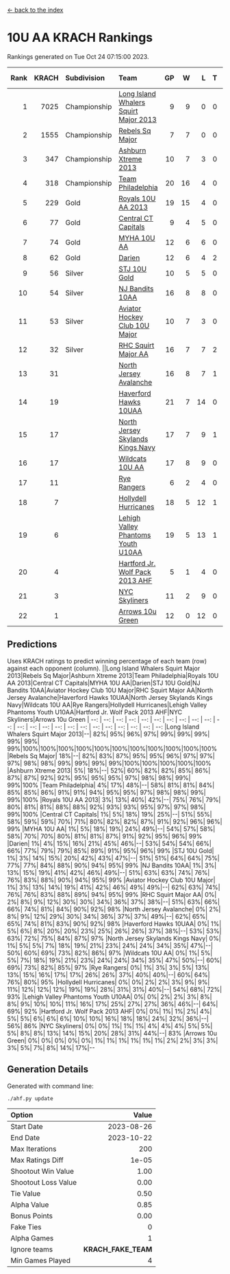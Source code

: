 [<- back to the index](readme.md)
# 10U AA KRACH Rankings
Rankings generated on Tue Oct 24 07:15:00 2023.

Rank|KRACH|Subdivision|Team|GP|W|L|T|OTW|OTL|SoS|Exp Wins|Win Diff
---:|---:|:---|:---|---:|---:|---:|---:|---:|---:|---:|---:|---:
1|7025|Championship|[Long Island Whalers Squirt Major 2013](https://gamesheetstats.com/seasons/3659/teams/140229/schedule)|9|9|0|0|0|0|115|9.8|-0.0
2|1555|Championship|[Rebels Sq Major](https://gamesheetstats.com/seasons/3659/teams/140243/schedule)|7|7|0|0|0|0|31|7.8|-0.0
3|347|Championship|[Ashburn Xtreme 2013](https://gamesheetstats.com/seasons/3659/teams/140230/schedule)|10|7|3|0|0|0|754|7.9|0.0
4|318|Championship|[Team Philadelphia](https://gamesheetstats.com/seasons/3659/teams/140238/schedule)|20|16|4|0|0|0|409|16.9|0.0
5|229|Gold|[Royals 10U AA 2013](https://gamesheetstats.com/seasons/3659/teams/140237/schedule)|19|15|4|0|1|1|421|15.9|0.0
6|77|Gold|[Central CT Capitals](https://gamesheetstats.com/seasons/3659/teams/140231/schedule)|9|4|5|0|0|0|944|4.9|0.0
7|74|Gold|[MYHA 10U AA](https://gamesheetstats.com/seasons/3659/teams/140235/schedule)|12|6|6|0|0|0|732|6.9|0.0
8|62|Gold|[Darien](https://gamesheetstats.com/seasons/3659/teams/140245/schedule)|12|6|4|2|0|0|171|7.9|0.0
9|56|Silver|[STJ 10U Gold](https://gamesheetstats.com/seasons/3659/teams/140234/schedule)|10|5|5|0|1|1|115|5.9|0.0
10|54|Silver|[NJ Bandits 10AA](https://gamesheetstats.com/seasons/3659/teams/140232/schedule)|16|8|8|0|0|1|502|8.9|0.0
11|53|Silver|[Aviator Hockey Club 10U Major](https://gamesheetstats.com/seasons/3659/teams/140244/schedule)|10|7|3|0|0|0|27|7.9|0.0
12|32|Silver|[RHC Squirt Major AA](https://gamesheetstats.com/seasons/3659/teams/140241/schedule)|16|7|7|2|1|0|476|8.9|0.0
13|31||[North Jersey Avalanche](https://gamesheetstats.com/seasons/3659/teams/140249/schedule)|16|8|7|1|0|0|68|9.4|0.0
14|19||[Haverford Hawks 10UAA](https://gamesheetstats.com/seasons/3659/teams/140236/schedule)|21|7|14|0|0|0|174|7.9|0.0
15|17||[North Jersey Skylands Kings Navy](https://gamesheetstats.com/seasons/3659/teams/140247/schedule)|17|7|9|1|0|1|46|8.4|0.0
16|17||[Wildcats 10U AA](https://gamesheetstats.com/seasons/3659/teams/140250/schedule)|17|8|9|0|1|0|52|8.9|0.0
17|11||[Rye Rangers](https://gamesheetstats.com/seasons/3659/teams/140242/schedule)|6|2|4|0|0|0|90|2.9|0.0
18|7||[Hollydell Hurricanes](https://gamesheetstats.com/seasons/3659/teams/140240/schedule)|18|5|12|1|0|0|497|6.4|0.0
19|6||[Lehigh Valley Phantoms Youth U10AA](https://gamesheetstats.com/seasons/3659/teams/140239/schedule)|19|5|13|1|0|0|405|6.4|0.0
20|4||[Hartford Jr. Wolf Pack 2013 AHF](https://gamesheetstats.com/seasons/3659/teams/140246/schedule)|5|1|4|0|0|0|276|1.9|0.0
21|3||[NYC Skyliners](https://gamesheetstats.com/seasons/3659/teams/140252/schedule)|11|2|9|0|0|0|36|2.9|0.0
22|1||[Arrows 10u Green](https://gamesheetstats.com/seasons/3659/teams/140251/schedule)|12|0|12|0|0|0|148|0.9|0.0

## Predictions
Uses KRACH ratings to predict winning percentage of each team (row) against each opponent (column).
||Long Island Whalers Squirt Major 2013|Rebels Sq Major|Ashburn Xtreme 2013|Team Philadelphia|Royals 10U AA 2013|Central CT Capitals|MYHA 10U AA|Darien|STJ 10U Gold|NJ Bandits 10AA|Aviator Hockey Club 10U Major|RHC Squirt Major AA|North Jersey Avalanche|Haverford Hawks 10UAA|North Jersey Skylands Kings Navy|Wildcats 10U AA|Rye Rangers|Hollydell Hurricanes|Lehigh Valley Phantoms Youth U10AA|Hartford Jr. Wolf Pack 2013 AHF|NYC Skyliners|Arrows 10u Green
| --: | --: | --: | --: | --: | --: | --: | --: | --: | --: | --: | --: | --: | --: | --: | --: | --: | --: | --: | --: | --: | --: | --: 
|Long Island Whalers Squirt Major 2013|--| 82%| 95%| 96%| 97%| 99%| 99%| 99%| 99%| 99%| 99%|100%|100%|100%|100%|100%|100%|100%|100%|100%|100%|100%
|Rebels Sq Major| 18%|--| 82%| 83%| 87%| 95%| 95%| 96%| 97%| 97%| 97%| 98%| 98%| 99%| 99%| 99%| 99%|100%|100%|100%|100%|100%
|Ashburn Xtreme 2013|  5%| 18%|--| 52%| 60%| 82%| 82%| 85%| 86%| 87%| 87%| 92%| 92%| 95%| 95%| 95%| 97%| 98%| 98%| 99%| 99%|100%
|Team Philadelphia|  4%| 17%| 48%|--| 58%| 81%| 81%| 84%| 85%| 85%| 86%| 91%| 91%| 94%| 95%| 95%| 97%| 98%| 98%| 99%| 99%|100%
|Royals 10U AA 2013|  3%| 13%| 40%| 42%|--| 75%| 76%| 79%| 80%| 81%| 81%| 88%| 88%| 92%| 93%| 93%| 95%| 97%| 97%| 98%| 99%|100%
|Central CT Capitals|  1%|  5%| 18%| 19%| 25%|--| 51%| 55%| 58%| 59%| 59%| 70%| 71%| 80%| 82%| 82%| 87%| 91%| 92%| 96%| 96%| 99%
|MYHA 10U AA|  1%|  5%| 18%| 19%| 24%| 49%|--| 54%| 57%| 58%| 58%| 70%| 70%| 80%| 81%| 81%| 87%| 91%| 92%| 95%| 96%| 99%
|Darien|  1%|  4%| 15%| 16%| 21%| 45%| 46%|--| 53%| 54%| 54%| 66%| 66%| 77%| 79%| 79%| 85%| 89%| 91%| 95%| 96%| 99%
|STJ 10U Gold|  1%|  3%| 14%| 15%| 20%| 42%| 43%| 47%|--| 51%| 51%| 64%| 64%| 75%| 77%| 77%| 84%| 88%| 90%| 94%| 95%| 99%
|NJ Bandits 10AA|  1%|  3%| 13%| 15%| 19%| 41%| 42%| 46%| 49%|--| 51%| 63%| 63%| 74%| 76%| 76%| 83%| 88%| 90%| 94%| 95%| 99%
|Aviator Hockey Club 10U Major|  1%|  3%| 13%| 14%| 19%| 41%| 42%| 46%| 49%| 49%|--| 62%| 63%| 74%| 76%| 76%| 83%| 88%| 89%| 94%| 95%| 99%
|RHC Squirt Major AA|  0%|  2%|  8%|  9%| 12%| 30%| 30%| 34%| 36%| 37%| 38%|--| 51%| 63%| 66%| 66%| 74%| 81%| 84%| 90%| 92%| 98%
|North Jersey Avalanche|  0%|  2%|  8%|  9%| 12%| 29%| 30%| 34%| 36%| 37%| 37%| 49%|--| 62%| 65%| 65%| 74%| 81%| 83%| 90%| 92%| 98%
|Haverford Hawks 10UAA|  0%|  1%|  5%|  6%|  8%| 20%| 20%| 23%| 25%| 26%| 26%| 37%| 38%|--| 53%| 53%| 63%| 72%| 75%| 84%| 87%| 97%
|North Jersey Skylands Kings Navy|  0%|  1%|  5%|  5%|  7%| 18%| 19%| 21%| 23%| 24%| 24%| 34%| 35%| 47%|--| 50%| 60%| 69%| 73%| 82%| 86%| 97%
|Wildcats 10U AA|  0%|  1%|  5%|  5%|  7%| 18%| 19%| 21%| 23%| 24%| 24%| 34%| 35%| 47%| 50%|--| 60%| 69%| 73%| 82%| 85%| 97%
|Rye Rangers|  0%|  1%|  3%|  3%|  5%| 13%| 13%| 15%| 16%| 17%| 17%| 26%| 26%| 37%| 40%| 40%|--| 60%| 64%| 76%| 80%| 95%
|Hollydell Hurricanes|  0%|  0%|  2%|  2%|  3%|  9%|  9%| 11%| 12%| 12%| 12%| 19%| 19%| 28%| 31%| 31%| 40%|--| 54%| 68%| 72%| 93%
|Lehigh Valley Phantoms Youth U10AA|  0%|  0%|  2%|  2%|  3%|  8%|  8%|  9%| 10%| 10%| 11%| 16%| 17%| 25%| 27%| 27%| 36%| 46%|--| 64%| 69%| 92%
|Hartford Jr. Wolf Pack 2013 AHF|  0%|  0%|  1%|  1%|  2%|  4%|  5%|  5%|  6%|  6%|  6%| 10%| 10%| 16%| 18%| 18%| 24%| 32%| 36%|--| 56%| 86%
|NYC Skyliners|  0%|  0%|  1%|  1%|  1%|  4%|  4%|  4%|  5%|  5%|  5%|  8%|  8%| 13%| 14%| 15%| 20%| 28%| 31%| 44%|--| 83%
|Arrows 10u Green|  0%|  0%|  0%|  0%|  0%|  1%|  1%|  1%|  1%|  1%|  1%|  2%|  2%|  3%|  3%|  3%|  5%|  7%|  8%| 14%| 17%|--

## Generation Details

Generated with command line:
```
./ahf.py update
```

| Option | Value |
| :----- | ----: |
| Start Date | 2023-08-26 |
| End Date | 2023-10-22 |
| Max Iterations | 200 |
| Max Ratings Diff | 1e-05 |
| Shootout Win Value | 1.00 |
| Shootout Loss Value | 0.00 |
| Tie Value | 0.50 |
| Alpha Value | 0.85 |
| Bonus Points | 0.00 |
| Fake Ties | 0 |
| Alpha Games | 1 |
| Ignore teams | __KRACH_FAKE_TEAM__ |
| Min Games Played | 4 |

